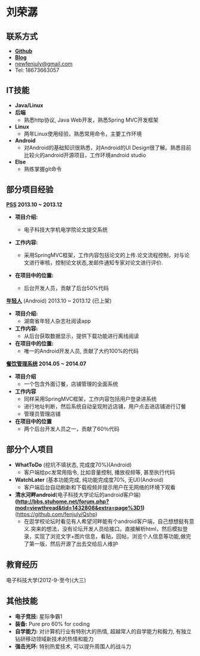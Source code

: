刘荣潺
===============


联系方式
---------------
*	**[Github](https://github.com/fenjuly/)**
*   **[Blog](https://fenjuly.github.io)**
*	[newfenjuly@gmail.com](mailto:newfenjuly@gmail.com)
*	Tel: 18673663057   



IT技能
---------------
*	**Java/Linux**
*	**后端**
	*	熟悉http协议, Java Web开发，熟悉Spring MVC开发框架
*   **Linux**
    *   两年Linux使用经验，熟悉常用命令，主要工作环境
*	**Android**
	*   对Android的基础知识很熟悉，对Android的UI Design很了解。熟悉目前比较火的android开源项目，工作环境android studio
*   **Else**
    *   熟练掌握git命令


部分项目经验  
---------------
**[PSS](http://demo.xhomestudio.org/uestc/) 2013.10 ~ 2013.12**

*	**项目介绍:**
	*	电子科技大学机电学院论文提交系统  
*	**工作内容:**
	*   采用SpringMVC框架，工作内容包括论文的上传.论文流程控制，对与论文进行审核，控制论文状态,发邮件通知专家对论文进行评价.

*	**在项目中的位置:**
	*	后台开发人员，贡献了后台50%代码

**[年轻人](http://zhushou.360.cn/detail/index/soft_id/935905?recrefer=SE_D_%E5%B9%B4%E8%BD%BB%E4%BA%BA)** (Android) 2013.10 ~ 2013.12 (已上架)  

*	**项目介绍:**
	*	湖南省年轻人杂志社阅读app 
*	**工作内容:**
	*   从后台获取数据显示，提供下载功能进行离线阅读
*	**在项目中的位置:**
	*	唯一的Android开发人员, 贡献了大约100%的代码

**[餐饮管理系统](http://demo.xhomestudio.org/cy) 2014.05 ~ 2014.07**

*   **项目介绍**
    *  一个包含外面订餐，店铺管理的全面系统
*   **工作内容**
    *  同样采用SpringMVC框架，工作内容包括用户登录进系统
    *  进行地址判断，然后系统自动呈现附近店铺，用户点击进店铺进行订餐
    *  管理员管理店铺
*   **在项目中的位置**
    *   两个后台开发人员之一，贡献了60％代码


	



部分个人项目
---------------

*	**WhatToDo** (挖坑不填状态, 完成度70%)(Android)
	*	客户端给pc发常用指令, 比如音量控制, 播放视频等, 甚至执行代码
*	**WatchLater** (基本功能完成, 纯功能完成度70%, 无UI)(Android)
	*	客户端后台自动刷新和下载视频并提示用户在无网络的环境下观看
*   **清水河畔android**(电子科技大学论坛的android客户端) **(http://bbs.stuhome.net/forum.php?mod=viewthread&tid=1432808&extra=page%3D1)**(https://github.com/fenjuly/Qshp)
	*   在逛学校论坛时看见有人希望河畔能有个android客户端，自己想想挺有意义.突来的想法，没有论坛开发人员给接口。直接解析html，然后模拟登录，实现了浏览文字+图片信息，看贴，回帖，浏览个人信息等功能,做完了第一版，然后开源了出去交给后人维护


教育经历
---------------
 电子科技大学(2012-9-至今)(大三)



其他技能
---------------
*   **电子竞技:** 	星际争霸1
*   **装备:**		Pure pro 60% for coding
*   **自学能力:** 	对计算机行业有特别大的热情, 超越常人的自学能力和毅力, 有独立钻研移动领域新技术的热情和能力
*   **强击光环:** 	特别热爱技术, 可以提升周围人的战斗力
